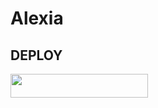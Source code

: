 # Alexia
## DEPLOY
<p align="left"><a href="https://heroku.com/deploy?template=https://github.com/Sumans11/Alexia"> <img src="https://img.shields.io/badge/Deploy%20To%20Heroku-yellow?style=for-the-badge&logo=heroku" width="220" height="38.45"/></a></p>
